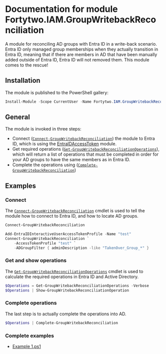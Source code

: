 # Documentation for module Fortytwo.IAM.GroupWritebackReconciliation

A module for reconciling AD groups with Entra ID in a write-back scenario. Entra ID only managed group memberships when they actually transition in Entra ID, meaning that if there are members in AD that have been manually added outside of Entra ID, Entra ID will not removed them. This module comes to the rescue!

## Installation

The module is published to the PowerShell gallery:

```PowerShell
Install-Module -Scope CurrentUser -Name Fortytwo.IAM.GroupWritebackReconciliation
```

## General

The module is invoked in three steps:

- Connect ([```Connect-GroupWritebackReconciliation```](Documentation.md#connect-GroupWritebackReconciliation)) the module to Entra ID, which is using the [EntraIDAccessToken](https://www.powershellgallery.com/packages/EntraIDAccessToken) module.
- Get required operations ([```Get-GroupWritebackReconciliationOperations```](Documentation.md#get-GroupWritebackReconciliationoperations)), which will return a list of operations that must be completed in order for your AD groups to have the same members as in Entra ID.
- Complete the operations using ([```Complete-GroupWritebackReconciliation```](Documentation.md#complete-GroupWritebackReconciliation))

## Examples

### Connect

The [```Connect-GroupWritebackReconciliation```](Documentation.md#connect-GroupWritebackReconciliation) cmdlet is used to tell the module how to connect to Entra ID, and how to locate AD groups.

```PowerShell
Connect-GroupWritebackReconciliation
```

```PowerShell
Add-EntraIDInteractiveUserAccessTokenProfile -Name "test"
Connect-GroupWritebackReconciliation `
    -AccessTokenProfile "test" `
    -ADGroupFilter { adminDescription -like "TakenOver_Group_*" }
```

### Get and show operations

The [```Get-GroupWritebackReconciliationOperations```](Documentation.md#get-GroupWritebackReconciliationoperations) cmdlet is used to calculate the required operations in Entra ID and Active Directory.

```PowerShell
$Operations = Get-GroupWritebackReconciliationOperations -Verbose
$Operations | Show-GroupWritebackReconciliationOperation
```

### Complete operations

The last step is to actually complete the operations into AD.

```PowerShell
$Operations | Complete-GroupWritebackReconciliation
```

### Complete examples

- [Example 1.ps1](Example%201.ps1)